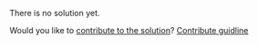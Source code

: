 
There is no solution yet.

Would you like to [contribute to the solution](https://github.com/BFEdev/BFE.dev-solutions/blob/main/quiz/4-Promise-then-callbacks-II_en.md)? [Contribute guidline](https://github.com/BFEdev/BFE.dev-solutions#how-to-contribute)

